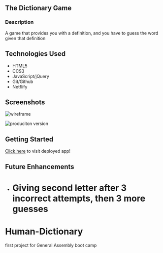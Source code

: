 ## The Dictionary Game

### Description

A game that provides you with a definition, and you have to guess the word given that definition

## Technologies Used

- HTML5
- CCS3
- JavaScript/jQuery
- Git/Github
- Netflify

## Screenshots

![wireframe]()

![produciton version]()

## Getting Started

[Click here](#) to visit deployed app!

## Future Enhancements

- # Giving second letter after 3 incorrect attempts, then 3 more guesses

# Human-Dictionary

first project for General Assembly boot camp
